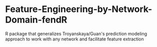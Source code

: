 # Feature-Engineering-by-Network-Domain-fendR
R package that generalizes Troyanskaya/Guan's prediction modeling approach to work with any network and facilitate feature extraction
